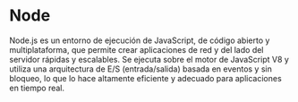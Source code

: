 # Node 

Node.js es un entorno de ejecución de JavaScript, de código abierto y multiplataforma, que permite crear aplicaciones de red y del lado del servidor rápidas y escalables. Se ejecuta sobre el motor de JavaScript V8 y utiliza una arquitectura de E/S (entrada/salida) basada en eventos y sin bloqueo, lo que lo hace altamente eficiente y adecuado para aplicaciones en tiempo real.
